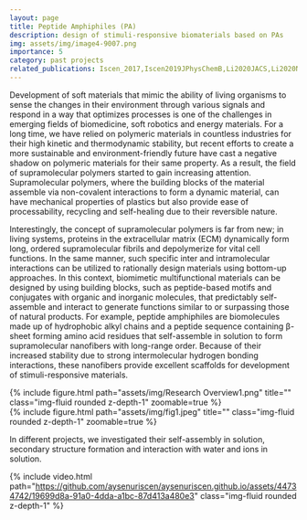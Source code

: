 ```yaml
---
layout: page
title: Peptide Amphiphiles (PA)
description: design of stimuli-responsive biomaterials based on PAs
img: assets/img/image4-9007.png
importance: 5
category: past projects
related_publications: Iscen_2017,Iscen2019JPhysChemB,Li2020JACS,Li2020NatMat,Kaygisiz23_pa
---
```


Development of soft materials that mimic the ability of living organisms to sense the changes in their environment through various signals and respond in a way that optimizes processes is one of the challenges in emerging fields of biomedicine, soft robotics and energy materials. For a long time, we have relied on polymeric materials in countless industries for their high kinetic and thermodynamic stability, but recent efforts to create a more sustainable and environment-friendly future have cast a negative shadow on polymeric materials for their same property. As a result, the field of supramolecular polymers started to gain increasing attention. Supramolecular polymers, where the building blocks of the material assemble via non-covalent interactions to form a dynamic material, can have mechanical properties of plastics but also provide ease of processability, recycling and self-healing due to their reversible nature.

Interestingly, the concept of supramolecular polymers is far from new; in living systems, proteins in the extracellular matrix (ECM) dynamically form long, ordered supramolecular fibrils and depolymerize for vital cell functions. In the same manner, such specific inter and intramolecular interactions can be utilized to rationally design materials using bottom-up approaches. In this context, biomimetic multifunctional materials can be designed by using building blocks, such as peptide-based motifs and conjugates with organic and inorganic molecules, that predictably self-assemble and interact to generate functions similar to or surpassing those of natural products. For example, peptide amphiphiles are biomolecules made up of hydrophobic alkyl chains and a peptide sequence containing β-sheet forming amino acid residues that self-assemble in solution to form supramolecular nanofibers with long-range order. Because of their increased stability due to strong intermolecular hydrogen bonding interactions, these nanofibers provide excellent scaffolds for development of stimuli-responsive materials. 

<div class="row justify-content-sm-center">
    <div class="col-sm-4 mt-3 mt-md-0">
        {% include figure.html path="assets/img/Research Overview1.png" title="" class="img-fluid rounded z-depth-1" zoomable=true %}
    </div>
    <div class="col-sm-8 mt-3 mt-md-0">
        {% include figure.html path="assets/img/fig1.jpeg" title="" class="img-fluid rounded z-depth-1" zoomable=true %}
    </div>
</div>

In different projects, we investigated their self-assembly in solution, secondary structure formation and interaction with water and ions in solution.

{% include video.html path="https://github.com/aysenuriscen/aysenuriscen.github.io/assets/44734742/19699d8a-91a0-4dda-a1bc-87d413a480e3" class="img-fluid rounded z-depth-1" %}


